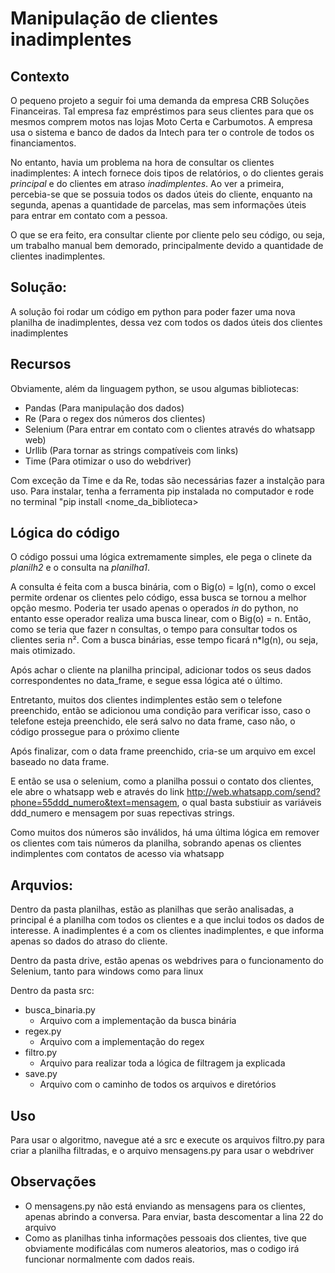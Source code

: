 # Manipulação de clientes inadimplentes

## Contexto

O pequeno projeto a seguir foi uma demanda da empresa CRB Soluções Financeiras.
Tal empresa faz empréstimos para seus clientes para que os mesmos comprem motos nas lojas Moto Certa e Carbumotos.
A empresa usa o sistema e banco de dados da Intech para ter o controle de todos os financiamentos. 

No entanto, havia um problema na hora de consultar os clientes inadimplentes: A intech fornece dois tipos de relatórios, o do clientes gerais *principal* e do clientes em atraso *inadimplentes*.
Ao ver a primeira, percebia-se que se possuia todos os dados úteis do cliente, enquanto na segunda, apenas a quantidade de parcelas, mas sem informações úteis para entrar em contato com a pessoa.

O que se era feito, era consultar cliente por cliente pelo seu código, ou seja, um trabalho manual bem demorado, principalmente devido a quantidade de clientes inadimplentes.

## Solução:

A solução foi rodar um código em python para poder fazer uma nova planilha de inadimplentes, dessa vez com todos os dados úteis dos clientes inadimplentes

## Recursos

Obviamente, além da linguagem python, se usou algumas bibliotecas:
* Pandas (Para manipulação dos dados)
* Re (Para o regex dos números dos clientes)
* Selenium (Para entrar em contato com o clientes através do whatsapp web)
* Urllib (Para tornar as strings compatíveis com links)
* Time (Para otimizar o uso do webdriver)

Com exceção da Time e da Re, todas são necessárias fazer a instalção para uso. Para instalar, tenha a ferramenta pip instalada no computador e rode no terminal "pip install <nome_da_biblioteca>

## Lógica do código

O código possui uma lógica extremamente simples, ele pega o clinete da *planilh2* e o consulta na *planilha1*.

A consulta é feita com a busca binária, com o Big(o) = lg(n), como o excel permite ordenar os clientes pelo código, essa busca se tornou a melhor opção mesmo. Poderia ter usado apenas o operados *in* do python, no entanto esse operador realiza uma busca linear, com o Big(o) = n. Então, como se teria que fazer n consultas, o tempo para consultar todos os clientes seria n². Com a busca binárias, esse tempo ficará n*lg(n), ou seja, mais otimizado.

Após achar o cliente na planilha principal, adicionar todos os seus dados correspondentes no data_frame, e segue essa lógica até o último.

Entretanto, muitos dos clientes indimplentes estão sem o telefone preenchido, então se adicionou uma condição para verificar isso, caso o telefone esteja preenchido, ele será salvo no data frame, caso não, o código prossegue para o próximo cliente

Após finalizar, com o data frame preenchido, cria-se um arquivo em excel baseado no data frame.

E então se usa o selenium, como a planilha possui o contato dos clientes, ele abre o whatsapp web e através do link http://web.whatsapp.com/send?phone=55ddd_numero&text=mensagem, o qual basta substiuir as variáveis ddd_numero e mensagem por suas repectivas strings.

Como muitos dos números são inválidos, há uma última lógica em remover os clientes com tais números da planilha, sobrando apenas os clientes indimplentes com contatos de acesso via whatsapp

## Arquvios:

Dentro da pasta planilhas, estão as planilhas que serão analisadas, a principal é a planilha com todos os clientes e a que inclui todos os dados de interesse. A inadimplentes é a com os clientes inadimplentes, e que informa apenas so dados do atraso do cliente.

Dentro da pasta drive, estão apenas os webdrives para o funcionamento do Selenium, tanto para windows como para linux

Dentro da pasta src:
* busca_binaria.py
    * Arquivo com a implementação da busca binária
* regex.py
    * Arquivo com a implementação do regex
* filtro.py
    * Arquivo para realizar toda a lógica de filtragem ja explicada
* save.py
    * Arquivo com o caminho de todos os arquivos e diretórios

## Uso

Para usar o algoritmo, navegue até a src e execute os arquivos filtro.py para criar a planilha filtradas, e o arquivo mensagens.py para usar o webdriver

## Observações

* O mensagens.py não está enviando as mensagens para os clientes, apenas abrindo a conversa. Para enviar, basta descomentar a lina 22 do arquivo
* Como as planilhas tinha informações pessoais dos clientes, tive que obviamente modificálas com numeros aleatorios, mas o codigo irá funcionar normalmente com dados reais.
